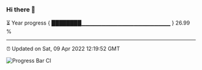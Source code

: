 ### Hi there 👋

⏳ Year progress { ████████▁▁▁▁▁▁▁▁▁▁▁▁▁▁▁▁▁▁▁▁▁▁ } 26.99 %

---

⏰ Updated on Sat, 09 Apr 2022 12:19:52 GMT

![Progress Bar CI](https://github.com/liununu/liununu/workflows/Progress%20Bar%20CI/badge.svg)
